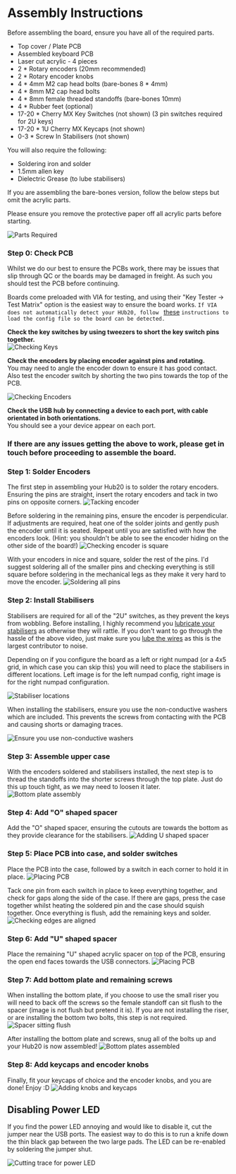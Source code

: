 # Assembly Instructions

Before assembling the board, ensure you have all of the required parts.

* Top cover / Plate PCB
* Assembled keyboard PCB
* Laser cut acrylic - 4 pieces
* 2 * Rotary encoders (20mm recommended)
* 2 * Rotary encoder knobs
* 4 * 4mm M2 cap head bolts (bare-bones 8 * 4mm)
* 4 * 8mm M2 cap head bolts
* 4 * 8mm female threaded standoffs (bare-bones 10mm)
* 4 * Rubber feet (optional)
* 17-20 * Cherry MX Key Switches (not shown) (3 pin switches required for 2U keys)
* 17-20 * 1U Cherry MX Keycaps (not shown)
* 0-3 * Screw In Stabilisers (not shown)

You will also require the following:

* Soldering iron and solder
* 1.5mm allen key
* Dielectric Grease (to lube stabilisers)

If you are assembling the bare-bones version, follow the below steps but omit the acrylic parts.

Please ensure you remove the protective paper off all acrylic parts before starting.

![Parts Required](imgs/assembly-instructions/required-parts.JPG)

### Step 0: Check PCB

Whilst we do our best to ensure the PCBs work, there may be issues that slip through QC or the boards may be damaged in freight. As such you should test the PCB before continuing.

Boards come preloaded with VIA for testing, and using their "Key Tester -> Test Matrix" option is the easiest way to ensure the board works. `If VIA does not automatically detect your HUb20, follow ` [these](via.md) `instructions to load the config file so the board can be detected.`

**Check the key switches by using tweezers to short the key switch pins together.**  
![Checking Keys](imgs/assembly-instructions/check-switches.JPG)

**Check the encoders by placing encoder against pins and rotating.**  
You may need to angle the encoder down to ensure it has good contact. Also test the encoder switch by shorting the two pins towards the top of the PCB.

![Checking Encoders](imgs/assembly-instructions/check-encoders.JPG)

**Check the USB hub by connecting a device to each port, with cable orientated in both orientations.**  
You should see a your device appear on each port.

### **If there are any issues getting the above to work, please get in touch before proceeding to assemble the board.**

### Step 1: Solder Encoders

The first step in assembling your Hub20 is to solder the rotary encoders. Ensuring the pins are straight, insert the rotary encoders and tack in two pins on opposite corners.
![Tacking encoder](imgs/assembly-instructions/step-1-1.JPG)

Before soldering in the remaining pins, ensure the encoder is perpendicular. If adjustments are required, heat one of the solder joints and gently push the encoder until it is seated. Repeat until you are satisfied with how the encoders look. (Hint: you shouldn't be able to see the encoder hiding on the other side of the board!)
![Checking encoder is square](imgs/assembly-instructions/step-1-2.JPG)

With your encoders in nice and square, solder the rest of the pins. I'd suggest soldering all of the smaller pins and checking everything is still square before soldering in the mechanical legs as they make it very hard to move the encoder.
![Soldering all pins](imgs/assembly-instructions/step-1-3.JPG)

### Step 2: Install Stabilisers

Stabilisers are required for all of the "2U" switches, as they prevent the keys from wobbling. Before installing, I highly recommend you [lubricate your stabilisers](https://youtu.be/cD5Zj-ZgMLA) as otherwise they will rattle. If you don't want to go through the hassle of the above video, just make sure you [lube the wires](https://youtu.be/cD5Zj-ZgMLA?t=185) as this is the largest contributor to noise.

Depending on if you configure the board as a left or right numpad (or a 4x5 grid, in which case you can skip this) you will need to place the stabilisers in different locations. Left image is for the left numpad config, right image is for the right numpad configuration.

![Stabiliser locations](imgs/assembly-instructions/step-2-1.JPG)

When installing the stabilisers, ensure you use the non-conductive washers which are included. This prevents the screws from contacting with the PCB and causing shorts or damaging traces.

![Ensure you use non-conductive washers](imgs/assembly-instructions/step-2-2.JPG)

### Step 3: Assemble upper case

With the encoders soldered and stabilisers installed, the next step is to thread the standoffs into the shorter screws through the top plate. Just do this up touch tight, as we may need to loosen it later.
![Bottom plate assembly](imgs/assembly-instructions/step-3.JPG)

### Step 4: Add "O" shaped spacer

Add the "O" shaped spacer, ensuring the cutouts are towards the bottom as they provide clearance for the stabilisers.
![Adding U shaped spacer](imgs/assembly-instructions/step-4.JPG)

### Step 5: Place PCB into case, and solder switches

Place the PCB into the case, followed by a switch in each corner to hold it in place.
![Placing PCB](imgs/assembly-instructions/step-5-1.JPG)

Tack one pin from each switch in place to keep everything together, and check for gaps along the side of the case. If there are gaps, press the case together whilst heating the soldered pin and the case should squish together. Once everything is flush, add the remaining keys and solder.
![Checking edges are aligned](imgs/assembly-instructions/step-5-2.JPG)

### Step 6: Add "U" shaped spacer

Place the remaining "U" shaped acrylic spacer on top of the PCB, ensuring the open end faces towards the USB connectors.
![Placing PCB](imgs/assembly-instructions/step-6.JPG)

### Step 7: Add bottom plate and remaining screws

When installing the bottom plate, if you choose to use the small riser you will need to back off the screws so the female standoff can sit flush to the spacer (image is not flush but pretend it is). If you are not installing the riser, or are installing the bottom two bolts, this step is not required.
![Spacer sitting flush](imgs/assembly-instructions/step-7-1.JPG)

After installing the bottom plate and screws, snug all of the bolts up and your Hub20 is now assembled!
![Bottom plates assembled](imgs/assembly-instructions/step-7-2.JPG)

### Step 8: Add keycaps and encoder knobs

Finally, fit your keycaps of choice and the encoder knobs, and you are done! Enjoy :D
![Adding knobs and keycaps](imgs/assembly-instructions/step-8.JPG)

## Disabling Power LED

If you find the power LED annoying and would like to disable it, cut the jumper near the USB ports. The easiest way to do this is to run a knife down the thin black gap between the two large pads. The LED can be re-enabled by soldering the jumper shut.

![Cutting trace for power LED](imgs/assembly-instructions/led-cut.JPG)
